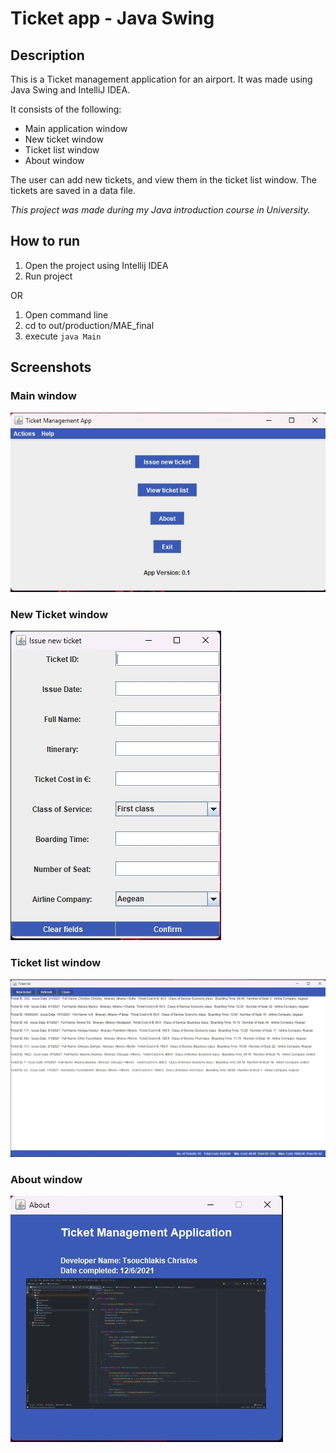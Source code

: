 # Ticket app - Java Swing

## Description

This is a Ticket management application for an airport. It was made using Java Swing and IntelliJ IDEA.

It consists of the following:

- Main application window
- New ticket window
- Ticket list window
- About window

The user can add new tickets, and view them in the ticket list window. The tickets are saved in a data file.

*This project was made during my Java introduction course in University.*

## How to run

1. Open the project using Intellij IDEA
2. Run project

OR

1. Open command line
2. cd to out/production/MAE_final
3. execute ```java Main```

## Screenshots

### Main window

![Main window](https://github.com/ChrisTs8920/ticketApp-java-gui/blob/main/screenshots/Screenshot_1.jpg?raw=true)

### New Ticket window

![New Ticket window](https://github.com/ChrisTs8920/ticketApp-java-gui/blob/main/screenshots/Screenshot_2.jpg?raw=true)

### Ticket list window

![Ticket list window](https://github.com/ChrisTs8920/ticketApp-java-gui/blob/main/screenshots/Screenshot_3.jpg?raw=true)

### About window

![About window](https://github.com/ChrisTs8920/ticketApp-java-gui/blob/main/screenshots/Screenshot_4.jpg?raw=true)